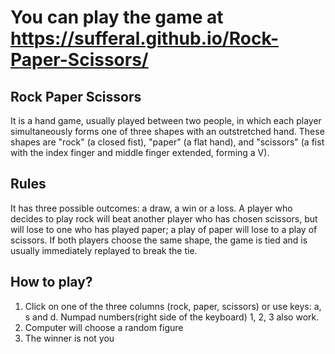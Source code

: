 # You can play the game at https://sufferal.github.io/Rock-Paper-Scissors/

## Rock Paper Scissors
It is a hand game, usually played between two people, in which each player simultaneously forms one of three shapes with an outstretched hand. These shapes are "rock" (a closed fist), "paper" (a flat hand), and "scissors" (a fist with the index finger and middle finger extended, forming a V). 

## Rules
It has three possible outcomes: a draw, a win or a loss. A player who decides to play rock will beat another player who has chosen scissors, but will lose to one who has played paper; a play of paper will lose to a play of scissors. If both players choose the same shape, the game is tied and is usually immediately replayed to break the tie.

## How to play?
1. Click on one of the three columns (rock, paper, scissors) or use keys: a, s and d. Numpad numbers(right side of the keyboard) 1, 2, 3 also work.
2. Computer will choose a random figure
3. The winner is not you
